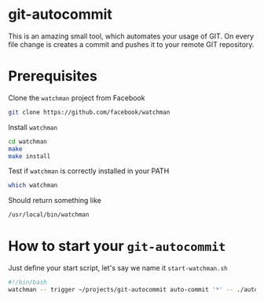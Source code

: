 git-autocommit
==============

This is an amazing small tool, which automates your usage of GIT.  On every file change is creates a commit and pushes it to your remote GIT repository. 



Prerequisites
=============

Clone the `watchman` project from Facebook
```bash
git clone https://github.com/facebook/watchman
```

Install `watchman`
```bash
cd watchman
make
make install
```

Test if `watchman` is correctly installed in your PATH
```bash
which watchman
```
Should return something like
```bash
/usr/local/bin/watchman
```


How to start your `git-autocommit`
==================================

Just define your start script, let's say we name it `start-watchman.sh`
```bash
#!/bin/bash
watchman -- trigger ~/projects/git-autocommit auto-commit '*' -- ./auto-commit.sh
```

